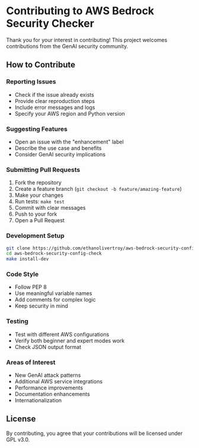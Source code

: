 # Contributing to AWS Bedrock Security Checker

Thank you for your interest in contributing! This project welcomes contributions from the GenAI security community.

## How to Contribute

### Reporting Issues
- Check if the issue already exists
- Provide clear reproduction steps
- Include error messages and logs
- Specify your AWS region and Python version

### Suggesting Features
- Open an issue with the "enhancement" label
- Describe the use case and benefits
- Consider GenAI security implications

### Submitting Pull Requests
1. Fork the repository
2. Create a feature branch (`git checkout -b feature/amazing-feature`)
3. Make your changes
4. Run tests: `make test`
5. Commit with clear messages
6. Push to your fork
7. Open a Pull Request

### Development Setup
```bash
git clone https://github.com/ethanolivertroy/aws-bedrock-security-config-check.git
cd aws-bedrock-security-config-check
make install-dev
```

### Code Style
- Follow PEP 8
- Use meaningful variable names
- Add comments for complex logic
- Keep security in mind

### Testing
- Test with different AWS configurations
- Verify both beginner and expert modes work
- Check JSON output format

### Areas of Interest
- New GenAI attack patterns
- Additional AWS service integrations
- Performance improvements
- Documentation enhancements
- Internationalization

## License
By contributing, you agree that your contributions will be licensed under GPL v3.0.